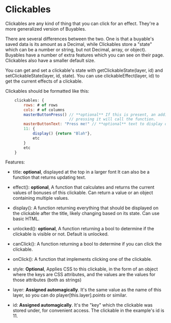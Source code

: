 # Clickables

Clickables are any kind of thing that you can click for an effect. They're a more generalized version of Buyables.

There are several differences between the two. One is that a buyable's saved data is its amount as a Decimal, while
Clickables store a "state" which can be a number or string, but not Decimal, array, or object). 
Buyables have a number of extra features which you can see on their page.
Clickables also have a smaller default size.

You can get and set a clickable's state with getClickableState(layer, id) and setClickableState(layer, id, state).
You can use clickableEffect(layer, id) to get the current effects of a clickable.

Clickables should be formatted like this:

```js
    clickables: {
        rows: # of rows
        cols: # of columns
        masterButtonPress() // **optional** If this is present, an additional button will appear above the clickables.
                            // pressing it will call the function.
        masterButtonText: "Press me!" // **optional** text to display on the Master Button
        11: {
            display() {return "Blah"},
            etc
        }
        etc
    }
```

Features:

- title: **optional**, displayed at the top in a larger font
         It can also be a function that returns updating text.
                    
- effect(): **optional**, A function that calculates and returns the current values of bonuses
            of this clickable. Can return a value or an object containing multiple values.

- display(): A function returning everything that should be displayed on the clickable after the title, likely
             changing based on its state. Can use basic HTML.

- unlocked(): **optional**, A function returning a bool to determine if the clickable is visible or not. Default is unlocked.

- canClick(): A function returning a bool to determine if you can click the clickable.

- onClick(): A function that implements clicking one of the clickable. 

- style: **Optional**, Applies CSS to this clickable, in the form of an object where the keys are CSS attributes,
         and the values are the values for those attributes (both as strings)

- layer: **Assigned automagically**. It's the same value as the name of this layer, so you can do player[this.layer].points or similar.

- id: **Assigned automagically**. It's the "key" which the clickable was stored under, for convenient access.
      The clickable in the example's id is 11.